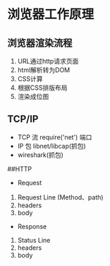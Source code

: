 # 浏览器工作原理
## 浏览器渲染流程
1. URL通过http请求页面
1. html解析转为DOM
1. CSS计算
1. 根据CSS排版布局
1. 渲染成位图
## TCP/IP
- TCP 流 require('net')  端口  
- IP  包 libnet/libcap(抓包)
- wireshark(抓包)


##HTTP
- Request
1. Request Line (Method、path)
2. headers 
3. body
- Response

1. Status Line
2. headers 
3. body